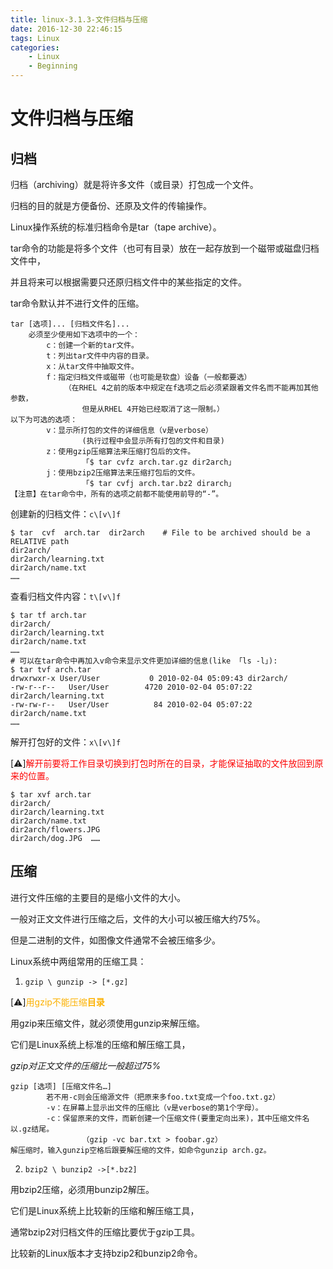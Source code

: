 ```yaml
---
title: linux-3.1.3-文件归档与压缩
date: 2016-12-30 22:46:15
tags: Linux
categories:
	- Linux
	- Beginning
---
```


# 文件归档与压缩

## 归档

归档（archiving）就是将许多文件（或目录）打包成一个文件。

归档的目的就是方便备份、还原及文件的传输操作。

Linux操作系统的标准归档命令是tar（tape archive）。

tar命令的功能是将多个文件（也可有目录）放在一起存放到一个磁带或磁盘归档文件中，

并且将来可以根据需要只还原归档文件中的某些指定的文件。

tar命令默认并不进行文件的压缩。

```
tar [选项]... [归档文件名]...
    必须至少使用如下选项中的一个：
        c：创建一个新的tar文件。
        t：列出tar文件中内容的目录。
        x：从tar文件中抽取文件。
        f：指定归档文件或磁带（也可能是软盘）设备（一般都要选）
            （在RHEL 4之前的版本中规定在f选项之后必须紧跟着文件名而不能再加其他参数，
                但是从RHEL 4开始已经取消了这一限制。）
以下为可选的选项：
        v：显示所打包的文件的详细信息（v是verbose）
                (执行过程中会显示所有打包的文件和目录)
        z：使用gzip压缩算法来压缩打包后的文件。
                「$ tar cvfz arch.tar.gz dir2arch」
        j：使用bzip2压缩算法来压缩打包后的文件。
                「$ tar cvfj arch.tar.bz2 dirarch」
【注意】在tar命令中，所有的选项之前都不能使用前导的“-”。
```

创建新的归档文件：`c\[v\]f`

```
$ tar  cvf  arch.tar  dir2arch    # File to be archived should be a RELATIVE path
dir2arch/
dir2arch/learning.txt
dir2arch/name.txt
……
```

查看归档文件内容：`t\[v\]f`

```
$ tar tf arch.tar
dir2arch/
dir2arch/learning.txt
dir2arch/name.txt 
……
# 可以在tar命令中再加入v命令来显示文件更加详细的信息(like 「ls -l」):
$ tar tvf arch.tar
drwxrwxr-x User/User           0 2010-02-04 05:09:43 dir2arch/
-rw-r--r--   User/User        4720 2010-02-04 05:07:22 dir2arch/learning.txt
-rw-rw-r--   User/User          84 2010-02-04 05:07:22 dir2arch/name.txt 
……

```

解开打包好的文件：`x\[v\]f`

\[⚠️\]<span style="color: #fd0404;">解开前要将工作目录切换到打包时所在的目录，才能保证抽取的文件放回到原来的位置。</span>

```
$ tar xvf arch.tar
dir2arch/
dir2arch/learning.txt
dir2arch/name.txt
dir2arch/flowers.JPG
dir2arch/dog.JPG  ……
```

## 压缩

进行文件压缩的主要目的是缩小文件的大小。

一般对正文文件进行压缩之后，文件的大小可以被压缩大约75%。

但是二进制的文件，如图像文件通常不会被压缩多少。

Linux系统中两组常用的压缩工具：

  1. `gzip \ gunzip -> [*.gz]`

\[⚠️\]<span style="color: #fcb100;">用gzip不能压缩**目录**</span>

用gzip来压缩文件，就必须使用gunzip来解压缩。

它们是Linux系统上标准的压缩和解压缩工具，

*gzip对正文文件的压缩比一般超过75%*

```
gzip [选项] [压缩文件名…]
        若不用-c则会压缩源文件（把原来多foo.txt变成一个foo.txt.gz）
        -v：在屏幕上显示出文件的压缩比（v是verbose的第1个字母）。
        -c：保留原来的文件，而新创建一个压缩文件(要重定向出来)，其中压缩文件名以.gz结尾。
                （gzip -vc bar.txt > foobar.gz）
解压缩时，输入gunzip空格后跟要解压缩的文件，如命令gunzip arch.gz。
```
  2. `bzip2 \ bunzip2 ->[*.bz2]`

用bzip2压缩，必须用bunzip2解压。

它们是Linux系统上比较新的压缩和解压缩工具，

通常bzip2对归档文件的压缩比要优于gzip工具。

比较新的Linux版本才支持bzip2和bunzip2命令。
